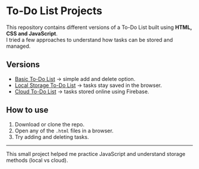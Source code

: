 # To-Do List Projects

This repository contains different versions of a To-Do List built using **HTML, CSS and JavaScript**.  
I tried a few approaches to understand how tasks can be stored and managed.

## Versions
- [Basic To-Do List](to-do%20list.html) → simple add and delete option.  
- [Local Storage To-Do List](local_storage%20to-do.html) → tasks stay saved in the browser.  
- [Cloud To-Do List](cloud%20to-do.html) → tasks stored online using Firebase.  

## How to use
1. Download or clone the repo.  
2. Open any of the `.html` files in a browser.  
3. Try adding and deleting tasks.  

---

This small project helped me practice JavaScript and understand storage methods (local vs cloud).
